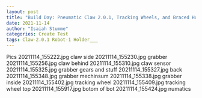```yaml
---
layout: post
title: "Build Day: Pneumatic Claw 2.0.1, Tracking Wheels, and Braced Holder"
date: 2021-11-14
author: "Isaiah Stumme"
categories: Create Test  
tags: Claw-2.0.1 Robot-1 Holder___
--- 
```




Pics
20211114_155222.jpg claw side
20211114_155230.jpg grabber
20211114_155256.jpg claw behind
20211114_155310.jpg claw sensor
20211114_155325.jpg grabber gears and stuff
20211114_155327.jpg back
20211114_155348.jpg grabber mechinsum
20211114_155338.jpg grabber inside
20211114_155402.jpg tracking wheel
20211114_155409.jpg tracking wheel top
20211114_155917.jpg botom of bot
20211114_155424.jpg numatics
